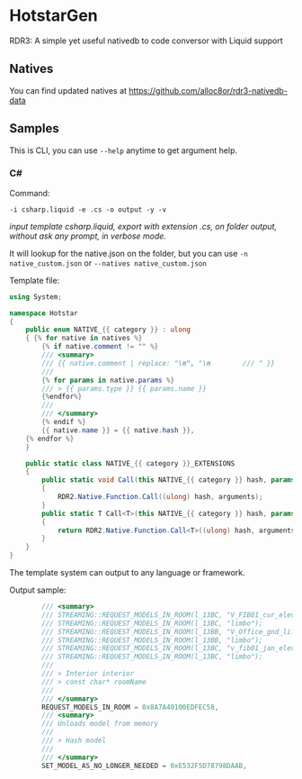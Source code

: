 # HotstarGen
RDR3: A simple yet useful nativedb to code conversor with Liquid support

## Natives
You can find updated natives at https://github.com/alloc8or/rdr3-nativedb-data

## Samples

This is CLI, you can use `--help` anytime to get argument help.

### C#

Command:

`-i csharp.liquid -e .cs -o output -y -v`

*input template csharp.liquid, export with extension .cs, on folder output, without ask any prompt, in verbose mode.*

It will lookup for the native.json on the folder, but you can use `-n native_custom.json` or `--natives native_custom.json`

Template file:

```csharp
using System;

namespace Hotstar
{
    public enum NATIVE_{{ category }} : ulong
    { {% for native in natives %}
        {% if native.comment != "" %}
        /// <summary>
        /// {{ native.comment | replace: "\n", "\n        /// " }}
        ///
        {% for params in native.params %}
        /// > {{ params.type }} {{ params.name }}
        {%endfor%}
        ///
        /// </summary>
        {% endif %}
        {{ native.name }} = {{ native.hash }},
    {% endfor %}
    }

    public static class NATIVE_{{ category }}_EXTENSIONS
    {
        public static void Call(this NATIVE_{{ category }} hash, params RDR2.Native.InputArgument[] arguments)
        {
            RDR2.Native.Function.Call((ulong) hash, arguments);
        }
        public static T Call<T>(this NATIVE_{{ category }} hash, params RDR2.Native.InputArgument[] arguments)
        {
            return RDR2.Native.Function.Call<T>((ulong) hash, arguments);
        }
    }
}

```

The template system can output to any language or framework.

Output sample:

```csharp
        /// <summary>
        /// STREAMING::REQUEST_MODELS_IN_ROOM(l_13BC, "V_FIB01_cur_elev");
        /// STREAMING::REQUEST_MODELS_IN_ROOM(l_13BC, "limbo");
        /// STREAMING::REQUEST_MODELS_IN_ROOM(l_13BB, "V_Office_gnd_lifts");
        /// STREAMING::REQUEST_MODELS_IN_ROOM(l_13BB, "limbo");
        /// STREAMING::REQUEST_MODELS_IN_ROOM(l_13BC, "v_fib01_jan_elev");
        /// STREAMING::REQUEST_MODELS_IN_ROOM(l_13BC, "limbo");
        ///
        /// > Interior interior
        /// > const char* roomName
        ///
        /// </summary>
        REQUEST_MODELS_IN_ROOM = 0x8A7A40100EDFEC58,
        /// <summary>
        /// Unloads model from memory
        ///
        /// > Hash model
        ///
        /// </summary>
        SET_MODEL_AS_NO_LONGER_NEEDED = 0xE532F5D78798DAAB,
```

